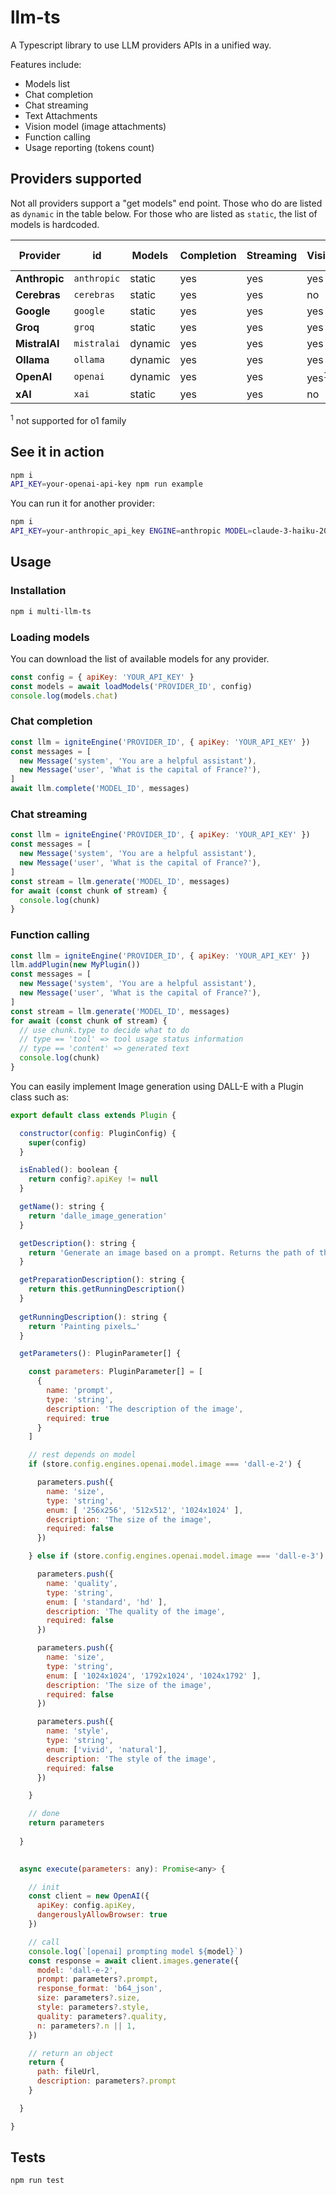 # llm-ts

A Typescript library to use LLM providers APIs in a unified way.

Features include:
- Models list
- Chat completion
- Chat streaming
- Text Attachments
- Vision model (image attachments)
- Function calling
- Usage reporting (tokens count)

## Providers supported

Not all providers support a "get models" end point. Those who do are listed as `dynamic` in the table below. For those who are listed as `static`, the list of models is hardcoded.

|Provider|id|Models|Completion|Streaming|Vision|Function calling|Usage reporting|
|---|---|---|---|---|---|--|--|
|**Anthropic**|`anthropic`|static|yes|yes|yes|yes|yes|
|**Cerebras**|`cerebras`|static|yes|yes|no|no|yes|
|**Google**|`google`|static|yes|yes|yes|yes|yes|
|**Groq**|`groq`|static|yes|yes|yes|yes|yes|
|**MistralAI**|`mistralai`|dynamic|yes|yes|yes|yes|yes|
|**Ollama**|`ollama`|dynamic|yes|yes|yes|yes|yes|
|**OpenAI**|`openai`|dynamic|yes|yes|yes<sup>1</sup>|yes<sup>1</sup>|yes|
|**xAI**|`xai`|static|yes|yes|no|yes|yes|

<div><sup>1</sup> not supported for o1 family</div>

## See it in action

```sh
npm i
API_KEY=your-openai-api-key npm run example
```

You can run it for another provider:

```sh
npm i
API_KEY=your-anthropic_api_key ENGINE=anthropic MODEL=claude-3-haiku-20240307 npm run example
```

## Usage

### Installation

```sh
npm i multi-llm-ts
```

### Loading models

You can download the list of available models for any provider.

```js
const config = { apiKey: 'YOUR_API_KEY' }
const models = await loadModels('PROVIDER_ID', config)
console.log(models.chat)
```

### Chat completion

```js
const llm = igniteEngine('PROVIDER_ID', { apiKey: 'YOUR_API_KEY' })
const messages = [
  new Message('system', 'You are a helpful assistant'),
  new Message('user', 'What is the capital of France?'),
]
await llm.complete('MODEL_ID', messages)
```

### Chat streaming
```js
const llm = igniteEngine('PROVIDER_ID', { apiKey: 'YOUR_API_KEY' })
const messages = [
  new Message('system', 'You are a helpful assistant'),
  new Message('user', 'What is the capital of France?'),
]
const stream = llm.generate('MODEL_ID', messages)
for await (const chunk of stream) {
  console.log(chunk)
}
```

### Function calling

```js
const llm = igniteEngine('PROVIDER_ID', { apiKey: 'YOUR_API_KEY' })
llm.addPlugin(new MyPlugin())
const messages = [
  new Message('system', 'You are a helpful assistant'),
  new Message('user', 'What is the capital of France?'),
]
const stream = llm.generate('MODEL_ID', messages)
for await (const chunk of stream) {
  // use chunk.type to decide what to do
  // type == 'tool' => tool usage status information
  // type == 'content' => generated text
  console.log(chunk)
}
```

You can easily implement Image generation using DALL-E with a Plugin class such as:

```js
export default class extends Plugin {

  constructor(config: PluginConfig) {
    super(config)
  }

  isEnabled(): boolean {
    return config?.apiKey != null
  }

  getName(): string {
    return 'dalle_image_generation'
  }

  getDescription(): string {
    return 'Generate an image based on a prompt. Returns the path of the image saved on disk and a description of the image.'
  }

  getPreparationDescription(): string {
    return this.getRunningDescription()
  }
      
  getRunningDescription(): string {
    return 'Painting pixels…'
  }

  getParameters(): PluginParameter[] {

    const parameters: PluginParameter[] = [
      {
        name: 'prompt',
        type: 'string',
        description: 'The description of the image',
        required: true
      }
    ]

    // rest depends on model
    if (store.config.engines.openai.model.image === 'dall-e-2') {

      parameters.push({
        name: 'size',
        type: 'string',
        enum: [ '256x256', '512x512', '1024x1024' ],
        description: 'The size of the image',
        required: false
      })

    } else if (store.config.engines.openai.model.image === 'dall-e-3') {

      parameters.push({
        name: 'quality',
        type: 'string',
        enum: [ 'standard', 'hd' ],
        description: 'The quality of the image',
        required: false
      })

      parameters.push({
        name: 'size',
        type: 'string',
        enum: [ '1024x1024', '1792x1024', '1024x1792' ],
        description: 'The size of the image',
        required: false
      })

      parameters.push({
        name: 'style',
        type: 'string',
        enum: ['vivid', 'natural'],
        description: 'The style of the image',
        required: false
      })

    }

    // done
    return parameters
  
  }

   
  async execute(parameters: any): Promise<any> {

    // init
    const client = new OpenAI({
      apiKey: config.apiKey,
      dangerouslyAllowBrowser: true
    })

    // call
    console.log(`[openai] prompting model ${model}`)
    const response = await client.images.generate({
      model: 'dall-e-2',
      prompt: parameters?.prompt,
      response_format: 'b64_json',
      size: parameters?.size,
      style: parameters?.style,
      quality: parameters?.quality,
      n: parameters?.n || 1,
    })

    // return an object
    return {
      path: fileUrl,
      description: parameters?.prompt
    }

  }  

}
```

## Tests

`npm run test`


